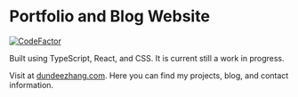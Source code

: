 # Portfolio and Blog Website
[![CodeFactor](https://www.codefactor.io/repository/github/dundeezhang/dundeezhangv4/badge)](https://www.codefactor.io/repository/github/dundeezhang/dundeezhangv4)

Built using TypeScript, React, and CSS. It is current still a work in progress.

Visit at [dundeezhang.com](http://dundeezhang.com). Here you can find my projects, blog, and contact information. 
